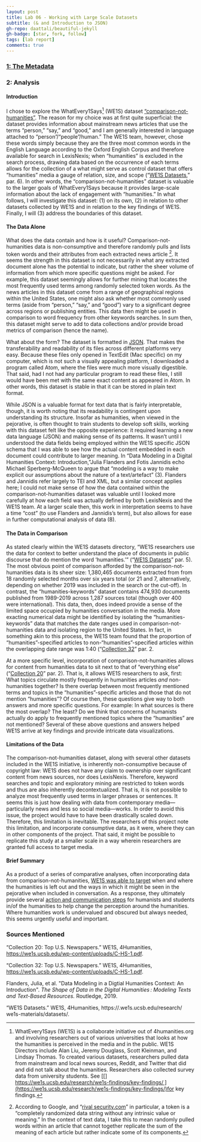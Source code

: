 ```yaml
---
layout: post
title: Lab 06 - Working with Large Scale Datasets
subtitle: (& and Introduction to JSON)
gh-repo: daattali/beautiful-jekyll
gh-badge: [star, fork, follow]
tags: [lab report]
comments: true
---
```

### [1: The Metadata](https://docs.google.com/spreadsheets/d/147DHuftwfV84JWf8wP5lp80rcZ0X9szjBWxJY79Qy3Y/edit?usp=sharing)

### 2: Analysis
#### Introduction
I chose to explore the WhatEvery1Says[^1] (WE1S) dataset [“comparison-not-humanities”](https://zenodo.org/record/5068699#.YirK_hDMJQJ). The reason for my choice was at first quite superficial: the dataset provides information about mainstream news articles that use the terms “person,” “say,” and “good,” and I am generally interested in language attached to “person”/“people”/human.” The WE1S team, however, chose these words simply because they are the three most common words in the English Language according to the Oxford English Corpus and therefore available for search in LexisNexis; when “humanities” is excluded in the search process, drawing data based on the occurrence of each terms allows for the collection of a what might serve as control dataset that offers “humanities” media a gauge of relation, size, and scope (“[WE1S Datasets](https://we1s.ucsb.edu/research/we1s-materials/datasets/),” par. 6).  In other words, the “comparison-not-humanities” dataset is valuable to the larger goals of WhatEvery1Says because it provides large-scale information about the lack of engagement with “humanities.” In what follows, I will investigate this dataset: (1) on its own, (2) in relation to other datasets collected by WE1S and in relation to the key findings of WE1S. Finally, I will (3) address the boundaries of this dataset.

#### The Data Alone
What does the data contain and how is it useful? Comparison-not-humanities data is non-consumptive and therefore randomly pulls and lists token words and their attributes from each extracted news article [^2]. It seems the strength in this dataset is not necessarily in what any extracted document alone has the potential to indicate, but rather the sheer volume of information from which more specific questions might be asked. For example, this dataset seemingly allows for further mining that locates the most frequently used terms among randomly selected token words. As the news articles in this dataset come from a range of geographical regions within the United States, one might also ask whether most commonly used terms (aside from “person,” “say,” and “good”) vary to a significant degree across regions or publishing entities. This data then might be used in comparison to word frequency from other keywords searches. In sum then, this dataset might serve to add to data collections and/or provide broad metrics of comparison (hence the name). 

What about the form? The dataset is formatted in [JSON](https://www.w3schools.com/whatis/whatis_json.asp). That makes the transferability and readability of its files across different platforms very easy. Because these files only opened in TextEdit (Mac specific) on my computer, which is not such a visually appealing platform, I downloaded a program called Atom, where the files were much more visually digestible. That said, had I not had any particular program to read these files, I still would have been met with the same exact content as appeared in Atom. In other words, this dataset is stable in that it can be stored in plain text format.

While JSON is a valuable format for text data that is fairly interpretable, though, it is worth noting that its readability is contingent upon understanding its structure. Insofar as humanities, when viewed in the pejorative, is often thought to train students to develop soft skills, working with this dataset felt like the opposite experience: it required learning a new data language (JSON) and making sense of its patterns. It wasn’t until I understood the data fields being employed within the WE1S specific JSON schema that I was able to see how the actual content embedded in each document could contribute to larger meaning. In “Data Modeling in a Digital Humanities Context: Introduction,”Julia Flanders and Fotis Jannidis echo Michael Sperberg-McQueen to argue that “modeling is a way to make explicit our assumptions about the nature of a text/artefact” (3). Flanders and Jannidis refer largely to TEI and XML, but a similar concept applies here; I could not make sense of how the data contained within the comparison-not-humanities dataset was valuable until I looked more carefully at how each field was actually defined by both LexisNexis and the WE1S team. At a larger scale then, this work in interpretation seems to have a time “cost” (to use Flanders and Jannidis’s term), but also allows for ease in further computational analysis of data (8). 

#### The Data in Comparison
As stated clearly within the WE1S datasets directory, “WE1S researchers use the data for context to better understand the place of documents in public discourse that do mention the word ‘humanities.’” (“[WE1S Datasets](https://we1s.ucsb.edu/research/we1s-materials/datasets/)” par. 5). The most obvious point of comparison afforded by the comparison-not-humanities data is its sheer size: 1,380,465 documents extracted from from 18 randomly selected months over six years total (or 21 and 7, alternatively, depending on whether 2019 was included in the search or the cut-off).  In contrast, the “humanities-keywords” dataset contains 474,930 documents published from 1989-2019 across 1,287 sources total (though over 400 were international). This data, then, does indeed provide a sense of the limited space occupied by humanities conversation in the media. More exacting numerical data might be identified by isolating the “humanities-keywords” data that matches the date ranges used in comparison-not-humanities data and isolating region to the United States. In fact, in something akin to this process, the WE1S team found that the proportion of “humanities”-specified articles to non-“humanities”-specified articles within the overlapping date range was 1:40 (“[Collection 32](https://we1s.ucsb.edu/wp-content/uploads/C-32.pdf)” par. 2.

At a more specific level, incorporation of comparison-not-humanities allows for content from humanities data to sit next to that of  “everything else” (“[Collection 20](https://we1s.ucsb.edu/wp-content/uploads/C-20.pdf)” par. 2). That is, it allows WE1S researchers to ask, first: What topics circulate mostly frequently in humanities articles *and* non-humanities together?  Is there overlap between most frequently mentioned terms and topics in the “humanities”-specific articles and those that do not mention “humanities”? Of course then, these questions give way to both answers and more specific questions. For example: In what sources is there the most overlap? The least? Do we think that concerns of humanists actually do apply to frequently mentioned topics where the “humanities” are not mentioned? Several of these above questions and answers helped WE1S arrive at key findings and provide intricate data visualizations. 

#### Limitations of the Data 
The comparison-not-humanities dataset, along with several other datasets included in the WE1S initiative, is inherently non-consumptive because of copyright law: WE1S does not have any claim to ownership over significant content from news sources, nor does LexisNexis. Therefore, keyword searches and topic and exploratory mining are restricted to token words and thus are also inherently decontextualized. That is, it is not possible to analyze most frequently used terms in larger phrases or sentences. It seems this is just how dealing with data from contemporary media—particularly news and less so social media—works. In order to avoid this issue, the project would have to have been drastically scaled down. Therefore, this limitation is inevitable. The researchers of this project note this limitation, and incorporate consumptive data, as it were, where they can in other components of the project. That said, it might be possible to replicate this study at a smaller scale in a way wherein researchers are granted full access to target media.

#### Brief Summary 
As a product of a series of comparative analyses, often incorporating data from comparison-not-humanities, [WE1S was able to target](https://we1s.ucsb.edu/research/we1s-findings/key-findings/) when and where the humanities is left out and the ways in which it might be seen in the pejorative when included in conversation. As a response, they ultimately provide several [action and communication steps](https://we1s.ucsb.edu/recommendations/) for humanists and students in/of the humanities to help change the perception around the humanities.  Where humanities work is undervalued and obscured but always needed, this seems urgently useful and important. 

### Sources Mentioned

“Collection 20: Top U.S. Newspapers.” WE1S, 4Humanities, https://we1s.ucsb.edu/wp-content/uploads/C-HS-1.pdf. 
	
“Collection 32: Top U.S. Newspapers.” WE1S, 4Humanities, https://we1s.ucsb.edu/wp-content/uploads/C-HS-1.pdf. 
	
Flanders, Julia, et al. "Data Modeling in a Digtial Humanities Context: An Introduction". *The Shape of Data in the Digital Humanities : Modeling Texts and Text-Based Resources.* Routledge, 2019.
	
“WE1S Datasets.” WE1S, 4Humanities, https://.we1s.ucsb.edu/research/ we1s-materials/datasets/. 






[^1]:	WhatEvery1Says (WE1S) is a collaborate initiative out of 4humanities.org and involving researchers out of various universities that looks at how the humanities is perceived in the media and in the public. WE1S Directors include Alan Liu, Jeremy Douglass, Scott Kleinman, and Lindsay Thomas. To created various datasets, researchers pulled data from mainstream and local news sources, Reddit, and Twitter that did and did not talk about the humanities. Researchers also collected survey data from university students. See [[] https://we1s.ucsb.edu/research/we1s-findings/key-findings/ ](https://we1s.ucsb.edu/research/we1s-findings/key-findings/)for key findings.

[^2]:	According to Google, and “[rival security.com](https://www.rivialsecurity.com/blog/data-tokenization#:~:text=What%20Is%20a%20Data%20Token,data%2C%20without%20compromising%20its%20security.)” in particular, a token is a “completely randomized data string without any intrinsic value or meaning.” In the context of text data, I take this to mean randomly pulled words within an article that cannot together replicate the sum of the meaning of each article but rather indicate some of its components. 
